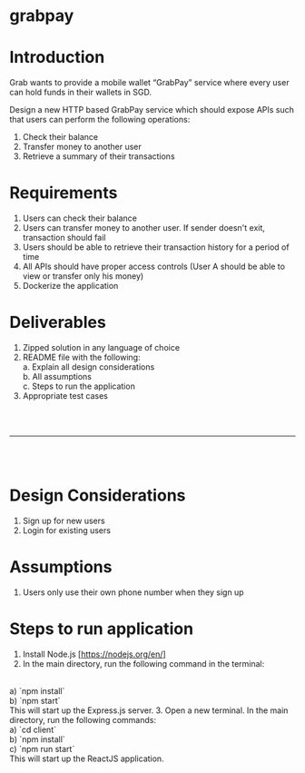 # grabpay

# Introduction
Grab wants to provide a mobile wallet “GrabPay” service where every user can hold funds in their wallets in SGD.

Design a new HTTP based GrabPay service which should expose APIs such that users can perform the following operations:
1. Check their balance
2. Transfer money to another user
3. Retrieve a summary of their transactions

# Requirements
1. Users can check their balance
2. Users can transfer money to another user. If sender doesn't exit, transaction should fail
3. Users should be able to retrieve their transaction history for a period of time
4. All APIs should have proper access controls (User A should be able to view or transfer only his money)
5. Dockerize the application

# Deliverables
1. Zipped solution in any language of choice
2. README file with the following: <br>
    a. Explain all design considerations <br>
    b. All assumptions <br>
    c. Steps to run the application
3. Appropriate test cases
<br>
<br>
<hr>
<br>
<br>

# Design Considerations
1. Sign up for new users
2. Login for existing users

# Assumptions
1. Users only use their own phone number when they sign up



# Steps to run application
1. Install Node.js [https://nodejs.org/en/]
2. In the main directory, run the following command in the terminal: 
<br>
a) `npm install`
<br>
b) `npm start`
<br>
This will start up the Express.js server.
3. Open a new terminal. In the main directory, run the following commands:
<br>
a) `cd client`
<br>
b) `npm install`
<br>
c) `npm run start`
<br>
This will start up the ReactJS application.